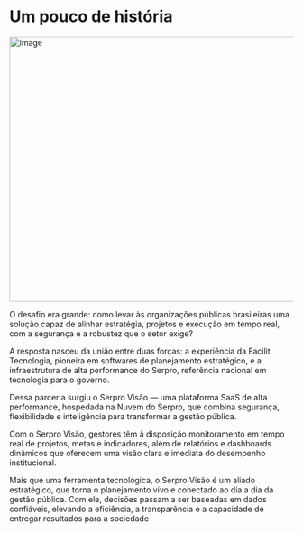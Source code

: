 # Um pouco de história
<img width="1024" height="470" alt="image" src="https://github.com/user-attachments/assets/9220aedf-d861-47c8-996f-3cdc15bf7d89" />

O desafio era grande: como levar às organizações públicas brasileiras uma solução capaz de alinhar estratégia, projetos e execução em tempo real, com a segurança e a robustez que o setor exige?

A resposta nasceu da união entre duas forças: a experiência da Facilit Tecnologia, pioneira em softwares de planejamento estratégico, e a infraestrutura de alta performance do Serpro, referência nacional em tecnologia para o governo.

Dessa parceria surgiu o Serpro Visão — uma plataforma SaaS de alta performance, hospedada na Nuvem do Serpro, que combina segurança, flexibilidade e inteligência para transformar a gestão pública.

Com o Serpro Visão, gestores têm à disposição monitoramento em tempo real de projetos, metas e indicadores, além de relatórios e dashboards dinâmicos que oferecem uma visão clara e imediata do desempenho institucional.

Mais que uma ferramenta tecnológica, o Serpro Visão é um aliado estratégico, que torna o planejamento vivo e conectado ao dia a dia da gestão pública. Com ele, decisões passam a ser baseadas em dados confiáveis, elevando a eficiência, a transparência e a capacidade de entregar resultados para a sociedade
